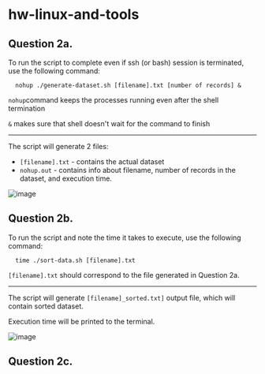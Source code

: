 # hw-linux-and-tools

## Question 2a. 
To run the script to complete even if ssh (or bash) session is terminated, use the following command: 
```
  nohup ./generate-dataset.sh [filename].txt [number of records] &
```
`nohup`command keeps the processes running even after the shell termination

`&` makes sure that shell doesn't wait for the command to finish

-------------
The script will generate 2 files: 
- `[filename].txt` - contains the actual dataset 
- `nohup.out` - contains info about filename, number of records in the dataset, and execution time.
  
![image](https://github.com/udig-v/hw-linux-and-tools/assets/107013004/49cd3290-5ece-4f2f-9b26-916834b1bf26)

## Question 2b.
To run the script and note the time it takes to execute, use the following command: 
```
  time ./sort-data.sh [filename].txt
```
`[filename].txt` should correspond to the file generated in Question 2a. 

----------------
The script will generate `[filename]_sorted.txt]` output file, which will contain sorted dataset. 

Execution time will be printed to the terminal. 

![image](https://github.com/udig-v/hw-linux-and-tools/assets/107013004/993a43ed-500d-4cca-bcb0-f8dc4df0a815)


## Question 2c. 
